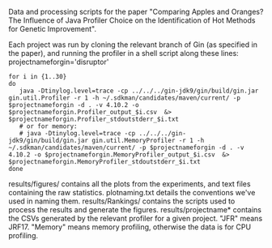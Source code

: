 Data and processing scripts for the paper "Comparing Apples and Oranges? The Influence of Java Profiler Choice on the Identification of Hot Methods for Genetic Improvement".

Each project was run by cloning the relevant branch of Gin (as specified in the paper), and running the profiler in a shell script along these lines:
projectnameforgin='disruptor'

    for i in {1..30}
    do
       java -Dtinylog.level=trace -cp ../../../gin-jdk9/gin/build/gin.jar gin.util.Profiler -r 1 -h ~/.sdkman/candidates/maven/current/ -p $projectnameforgin -d . -v 4.10.2 -o $projectnameforgin.Profiler_output_$i.csv  &> $projectnameforgin.Profiler_stdoutstderr_$i.txt
       # or for memory:
       # java -Dtinylog.level=trace -cp ../../../gin-jdk9/gin/build/gin.jar gin.util.MemoryProfiler -r 1 -h ~/.sdkman/candidates/maven/current/ -p $projectnameforgin -d . -v 4.10.2 -o $projectnameforgin.MemoryProfiler_output_$i.csv  &> $projectnameforgin.MemoryProfiler_stdoutstderr_$i.txt
    done


results/figures/ contains all the plots from the experiments, and text files containing the raw statistics. plotnaming.txt details the conventions we've used in naming them.
results/Rankings/ contains the scripts used to process the results and generate the figures.
results/projectname* contains the CSVs generated by the relevant profiler for a given project. "JFR" means JRF17. "Memory" means memory profiling, otherwise the data is for CPU profiling.
